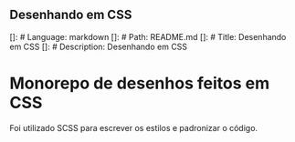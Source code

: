 ## Desenhando em CSS

[]: # Language: markdown
[]: # Path: README.md
[]: # Title: Desenhando em CSS
[]: # Description: Desenhando em CSS

# Monorepo de desenhos feitos em CSS
Foi utilizado SCSS para escrever os estilos e padronizar o código.